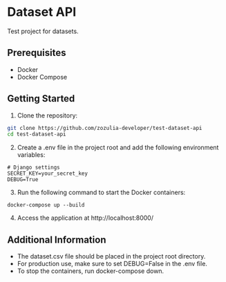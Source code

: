 # Dataset API

Test project for datasets.

## Prerequisites

- Docker
- Docker Compose

## Getting Started

1. Clone the repository:

```sh
git clone https://github.com/zozulia-developer/test-dataset-api
cd test-dataset-api
```
2. Create a .env file in the project root and add the following environment variables:
```text
# Django settings
SECRET_KEY=your_secret_key
DEBUG=True
```
3. Run the following command to start the Docker containers:
```shell
docker-compose up --build
```
4. Access the application at http://localhost:8000/

## Additional Information
- The dataset.csv file should be placed in the project root directory.
- For production use, make sure to set DEBUG=False in the .env file.
- To stop the containers, run docker-compose down.
